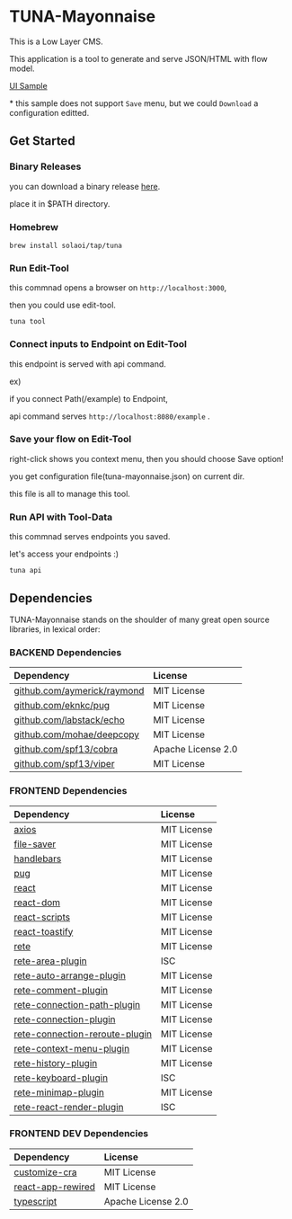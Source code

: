 # TUNA-Mayonnaise

This is a Low Layer CMS.

This application is a tool to generate and serve JSON/HTML with flow model.

[UI Sample](https://solaoi.github.io/tuna-mayonnaise)

\* this sample does not support `Save` menu, but we could `Download` a configuration editted.

## Get Started

### Binary Releases

you can download a binary release [here](https://github.com/solaoi/tuna-mayonnaise/releases).

place it in $PATH directory.

### Homebrew

```
brew install solaoi/tap/tuna
```

### Run Edit-Tool

this commnad opens a browser on `http://localhost:3000`,

then you could use edit-tool.

```
tuna tool
```

### Connect inputs to Endpoint on Edit-Tool

this endpoint is served with api command.

ex)

if you connect Path(/example) to Endpoint,

api command serves `http://localhost:8080/example` .

### Save your flow on Edit-Tool

right-click shows you context menu, then you should choose Save option!

you get configuration file(tuna-mayonnaise.json) on current dir.

this file is all to manage this tool.

### Run API with Tool-Data

this commnad serves endpoints you saved.

let's access your endpoints :)

```
tuna api
```

## Dependencies

TUNA-Mayonnaise stands on the shoulder of many great open source libraries, in lexical order:

### BACKEND Dependencies

 | Dependency  | License |
 | :------------- | :------------- |
 | [github.com/aymerick/raymond](https://github.com/aymerick/raymond) | MIT License |
 | [github.com/eknkc/pug](https://github.com/eknkc/pug) | MIT License |
 | [github.com/labstack/echo](https://github.com/labstack/echo) | MIT License |
 | [github.com/mohae/deepcopy](https://github.com/mohae/deepcopy) | MIT License |
 | [github.com/spf13/cobra](https://github.com/spf13/cobra) | Apache License 2.0 |
 | [github.com/spf13/viper](https://github.com/spf13/viper) | MIT License |

### FRONTEND Dependencies

 | Dependency  | License |
 | :------------- | :------------- |
 | [axios](https://www.npmjs.com/package/axios) | MIT License |
 | [file-saver](https://www.npmjs.com/package/file-saver) | MIT License |
 | [handlebars](https://www.npmjs.com/package/handlebars) | MIT License |
 | [pug](https://www.npmjs.com/package/pug) | MIT License |
 | [react](https://www.npmjs.com/package/react) | MIT License |
 | [react-dom](https://www.npmjs.com/package/react-dom) | MIT License |
 | [react-scripts](https://www.npmjs.com/package/react-scripts) | MIT License |
 | [react-toastify](https://www.npmjs.com/package/react-toastify) | MIT License |
 | [rete](https://www.npmjs.com/package/rete) | MIT License |
 | [rete-area-plugin](https://www.npmjs.com/package/rete-area-plugin) | ISC |
 | [rete-auto-arrange-plugin](https://www.npmjs.com/package/rete-auto-arrange-plugin) | MIT License |
 | [rete-comment-plugin](https://www.npmjs.com/package/rete-comment-plugin) | MIT License |
 | [rete-connection-path-plugin](https://www.npmjs.com/package/rete-connection-path-plugin) | MIT License |
 | [rete-connection-plugin](https://www.npmjs.com/package/rete-connection-plugin) | MIT License |
 | [rete-connection-reroute-plugin](https://www.npmjs.com/package/rete-connection-reroute-plugin) | MIT License |
 | [rete-context-menu-plugin](https://www.npmjs.com/package/rete-context-menu-plugin) | MIT License |
 | [rete-history-plugin](https://www.npmjs.com/package/rete-history-plugin) | MIT License |
 | [rete-keyboard-plugin](https://www.npmjs.com/package/rete-keyboard-plugin) | ISC |
 | [rete-minimap-plugin](https://www.npmjs.com/package/rete-minimap-plugin) | MIT License |
 | [rete-react-render-plugin](https://www.npmjs.com/package/rete-react-render-plugin) | ISC |

### FRONTEND DEV Dependencies

 | Dependency  | License |
 | :------------- | :------------- |
 | [customize-cra](https://www.npmjs.com/package/customize-cra) | MIT License |
 | [react-app-rewired](https://www.npmjs.com/package/react-app-rewired) | MIT License |
 | [typescript](https://www.npmjs.com/package/typescript) | Apache License 2.0 |

